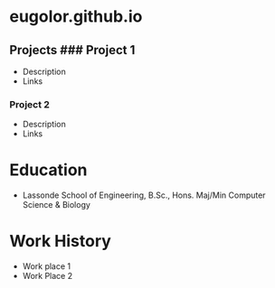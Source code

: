 # eugolor.github.io


## Projects ### Project 1
- Description
- Links
### Project 2
- Description
- Links
# Education
- Lassonde School of Engineering, B.Sc., Hons. Maj/Min Computer Science & Biology
# Work History
- Work place 1
- Work Place 2
